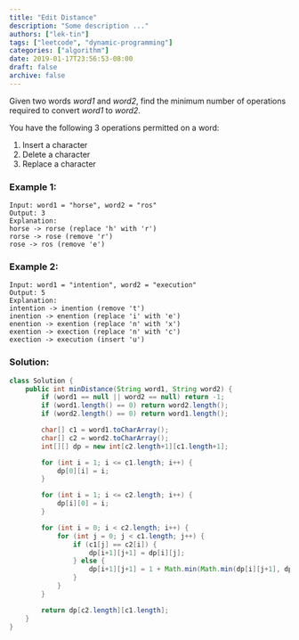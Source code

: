 ```yaml
---
title: "Edit Distance"
description: "Some description ..."
authors: ["lek-tin"]
tags: ["leetcode", "dynamic-programming"]
categories: ["algorithm"]
date: 2019-01-17T23:56:53-08:00
draft: false
archive: false
---
```

Given two words _word1_ and _word2_, find the minimum number of operations required to convert _word1_ to _word2_.

You have the following 3 operations permitted on a word:
1. Insert a character
2. Delete a character
3. Replace a character
### Example 1:
```
Input: word1 = "horse", word2 = "ros"
Output: 3
Explanation:
horse -> rorse (replace 'h' with 'r')
rorse -> rose (remove 'r')
rose -> ros (remove 'e')
```
### Example 2:
```
Input: word1 = "intention", word2 = "execution"
Output: 5
Explanation:
intention -> inention (remove 't')
inention -> enention (replace 'i' with 'e')
enention -> exention (replace 'n' with 'x')
exention -> exection (replace 'n' with 'c')
exection -> execution (insert 'u')
```
### Solution:
```java
class Solution {
    public int minDistance(String word1, String word2) {
        if (word1 == null || word2 == null) return -1;
        if (word1.length() == 0) return word2.length();
        if (word2.length() == 0) return word1.length();

        char[] c1 = word1.toCharArray();
        char[] c2 = word2.toCharArray();
        int[][] dp = new int[c2.length+1][c1.length+1];

        for (int i = 1; i <= c1.length; i++) {
            dp[0][i] = i;
        }

        for (int i = 1; i <= c2.length; i++) {
            dp[i][0] = i;
        }

        for (int i = 0; i < c2.length; i++) {
            for (int j = 0; j < c1.length; j++) {
                if (c1[j] == c2[i]) {
                    dp[i+1][j+1] = dp[i][j];
                } else {
                    dp[i+1][j+1] = 1 + Math.min(Math.min(dp[i][j+1], dp[i+1][j]), dp[i][j]);
                }
            }
        }

        return dp[c2.length][c1.length];
    }
}
```